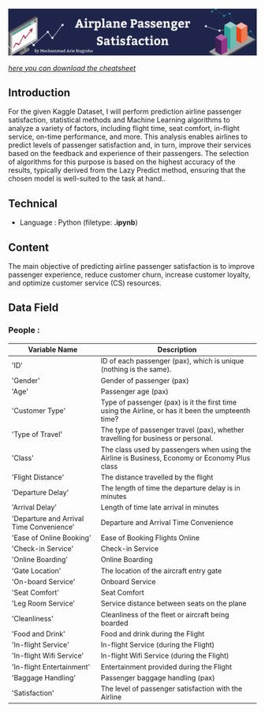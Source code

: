 ![This is an image](https://github.com/arienugroho050396/Airline-Passenger-Satisfaction/blob/main/header.png) 
 
[*here you can download the cheatsheet*](https://www.kaggle.com/datasets/mysarahmadbhat/airline-passenger-satisfaction)  

## Introduction  
For the given Kaggle Dataset, I will perform prediction airline passenger satisfaction, statistical methods and Machine Learning algorithms to analyze a variety of factors, including flight time, seat comfort, in-flight service, on-time performance, and more. This analysis enables airlines to predict levels of passenger satisfaction and, in turn, improve their services based on the feedback and experience of their passengers. The selection of algorithms for this purpose is based on the highest accuracy of the results, typically derived from the Lazy Predict method, ensuring that the chosen model is well-suited to the task at hand..  

## Technical  
- Language : Python (filetype: **.ipynb**) 

## Content  
The main objective of predicting airline passenger satisfaction is to improve passenger experience, reduce customer churn, increase customer loyalty, and optimize customer service (CS) resources.

## Data Field
### People : 

| Variable Name | Description |
| --- | --- |
| 'ID' | ID of each passenger (pax), which is unique (nothing is the same). |
| 'Gender' | Gender of passenger (pax) |
| 'Age' | Passenger age (pax) |
| 'Customer Type' |  Type of passenger (pax) is it the first time using the Airline, or has it been the umpteenth time? |
| 'Type of Travel' |  The type of passenger travel (pax), whether travelling for business or personal. |
| 'Class' | The class used by passengers when using the Airline is Business, Economy or Economy Plus class |
| 'Flight Distance' |  The distance travelled by the flight |
| 'Departure Delay' | The length of time the departure delay is in minutes |
| 'Arrival Delay' | Length of time late arrival in minutes |
| 'Departure and Arrival Time Convenience' |  Departure and Arrival Time Convenience |
| 'Ease of Online Booking' | Ease of Booking Flights Online |
| 'Check-in Service' | Check-in Service |
| 'Online Boarding' | Online Boarding |
| 'Gate Location' | The location of the aircraft entry gate |
| 'On-board Service' |  Onboard Service |
| 'Seat Comfort' | Seat Comfort |
| 'Leg Room Service' | Service distance between seats on the plane |
| 'Cleanliness' | Cleanliness of the fleet or aircraft being boarded |
| 'Food and Drink' | Food and drink during the Flight |
| 'In-flight Service' | In-flight Service (during the Flight) | 
| 'In-flight Wifi Service' |  In-flight Wifi Service (during the Flight) |
| 'In-flight Entertainment' | Entertainment provided during the Flight |
| 'Baggage Handling' |  Passenger baggage handling (pax) |
| 'Satisfaction' | The level of passenger satisfaction with the Airline |
